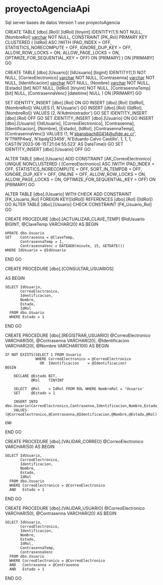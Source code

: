 # proyectoAgenciaApi
Sql server bases de datos Version 1
use proyectoAgencia

CREATE TABLE [dbo].[Rol](
	[IdRol] [tinyint] IDENTITY(1,1) NOT NULL,
	[NombreRol] [varchar](50) NOT NULL,
 CONSTRAINT [PK_Rol] PRIMARY KEY CLUSTERED 
(
	[IdRol] ASC
)WITH (PAD_INDEX = OFF, STATISTICS_NORECOMPUTE = OFF, IGNORE_DUP_KEY = OFF, ALLOW_ROW_LOCKS = ON, ALLOW_PAGE_LOCKS = ON, OPTIMIZE_FOR_SEQUENTIAL_KEY = OFF) ON [PRIMARY]
) ON [PRIMARY]
GO

CREATE TABLE [dbo].[Usuario](
	[IdUsuario] [bigint] IDENTITY(1,1) NOT NULL,
	[CorreoElectronico] [varchar](50) NOT NULL,
	[Contrasenna] [varchar](20) NOT NULL,
	[Identificacion] [varchar](20) NOT NULL,
	[Nombre] [varchar](100) NOT NULL,
	[Estado] [bit] NOT NULL,
	[IdRol] [tinyint] NOT NULL,
	[ContrasennaTemp] [bit] NULL,
	[ContrasennaVenc] [datetime] NULL
) ON [PRIMARY]
GO

SET IDENTITY_INSERT [dbo].[Rol] ON 
GO
INSERT [dbo].[Rol] ([IdRol], [NombreRol]) VALUES (1, N'Usuario')
GO
INSERT [dbo].[Rol] ([IdRol], [NombreRol]) VALUES (2, N'Administrador')
GO
SET IDENTITY_INSERT [dbo].[Rol] OFF
GO
SET IDENTITY_INSERT [dbo].[Usuario] ON 
GO
INSERT [dbo].[Usuario] ([IdUsuario], [CorreoElectronico], [Contrasenna], [Identificacion], [Nombre], [Estado], [IdRol], [ContrasennaTemp], [ContrasennaVenc]) VALUES (1, N'sbansbach60414@ufide.ac.cr', N'TfWfP4wq', N'bpdg123456', N'Eduardo Calvo Castillo', 1, 1, 1, CAST(N'2023-06-15T21:04:55.523' AS DateTime))
GO
SET IDENTITY_INSERT [dbo].[Usuario] OFF
GO

ALTER TABLE [dbo].[Usuario] ADD  CONSTRAINT [AK_CorreoElectronico] UNIQUE NONCLUSTERED 
(
	[CorreoElectronico] ASC
)WITH (PAD_INDEX = OFF, STATISTICS_NORECOMPUTE = OFF, SORT_IN_TEMPDB = OFF, IGNORE_DUP_KEY = OFF, ONLINE = OFF, ALLOW_ROW_LOCKS = ON, ALLOW_PAGE_LOCKS = ON, OPTIMIZE_FOR_SEQUENTIAL_KEY = OFF) ON [PRIMARY]
GO

ALTER TABLE [dbo].[Usuario]  WITH CHECK ADD  CONSTRAINT [FK_Usuario_Rol] FOREIGN KEY([IdRol])
REFERENCES [dbo].[Rol] ([IdRol])
GO
ALTER TABLE [dbo].[Usuario] CHECK CONSTRAINT [FK_Usuario_Rol]
GO

CREATE PROCEDURE [dbo].[ACTUALIZAR_CLAVE_TEMP]
	@IdUsuario		BIGINT,
	@ClaveTemp		VARCHAR(20)
AS
BEGIN

	UPDATE dbo.Usuario
	SET	   Contrasenna = @ClaveTemp,
		   ContrasennaTemp = 1,
		   ContrasennaVenc = DATEADD(minute, 15, GETDATE())
	WHERE IdUsuario = @IdUsuario

END
GO

CREATE PROCEDURE [dbo].[CONSULTAR_USUARIOS] 

AS
BEGIN

	SELECT IdUsuario,
		   CorreoElectronico,
		   Identificacion,
		   Nombre,
		   Estado,
		   IdRol
	  FROM dbo.Usuario
	  WHERE Estado = 1

END
GO

CREATE PROCEDURE [dbo].[REGISTRAR_USUARIO]
	@CorreoElectronico	VARCHAR(50),
	@Contrasenna		VARCHAR(20),
	@Identificacion		VARCHAR(20),
	@Nombre				VARCHAR(100)
AS
BEGIN

	IF NOT EXISTS(SELECT 1 FROM Usuario 
				  WHERE CorreoElectronico = @CorreoElectronico
					OR	Identificacion	  = @Identificacion)
	BEGIN

		DECLARE @Estado BIT,
				@Rol	TINYINT

		SELECT	@Rol	= IdRol FROM ROL WHERE NombreRol = 'Usuario' 
		SET		@Estado = 1 

		INSERT INTO dbo.Usuario(CorreoElectronico,Contrasenna,Identificacion,Nombre,Estado,IdRol)
		VALUES (@CorreoElectronico,@Contrasenna,@Identificacion,@Nombre,@Estado,@Rol)

	END

END
GO

CREATE PROCEDURE [dbo].[VALIDAR_CORREO] 
	@CorreoElectronico	VARCHAR(50)
AS
BEGIN

	SELECT IdUsuario,
		   CorreoElectronico,
		   Identificacion,
		   Nombre,
		   Estado,
		   IdRol
	  FROM dbo.Usuario
	  WHERE CorreoElectronico = @CorreoElectronico
	  AND	Estado = 1

END
GO

CREATE PROCEDURE [dbo].[VALIDAR_USUARIO] 
	@CorreoElectronico	VARCHAR(50),
	@Contrasenna		VARCHAR(20)
AS
BEGIN

	SELECT IdUsuario,
		   CorreoElectronico,
		   Identificacion,
		   Nombre,
		   Estado,
		   IdRol,
		   ContrasennaTemp,
		   ContrasennaVenc
	  FROM dbo.Usuario
	  WHERE CorreoElectronico = @CorreoElectronico
	  AND	Contrasenna = @Contrasenna
	  AND	Estado = 1

END
GO
